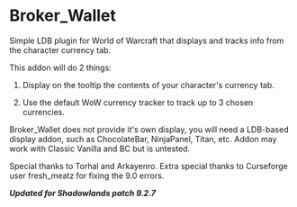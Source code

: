 # Broker_Wallet
Simple LDB plugin for World of Warcraft that displays and tracks info from the character currency tab.

This addon will do 2 things:

1. Display on the tooltip the contents of your character's currency tab.

2. Use the default WoW currency tracker to track up to 3 chosen currencies.

 

Broker_Wallet does not provide it's own display, you will need a LDB-based display addon, such as ChocolateBar, NinjaPanel, Titan, etc. Addon may work with Classic Vanilla and BC but is untested.

Special thanks to Torhal and Arkayenro. Extra special thanks to Curseforge user fresh_meatz for fixing the 9.0 errors.

 

***Updated for Shadowlands patch 9.2.7***
